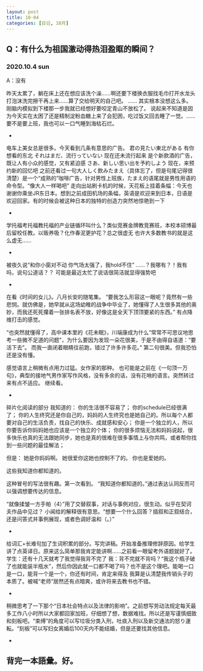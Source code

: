 ```yaml
---
layout: post
title: 10-04
categories: [日记, 10月]
---
```

## Q：有什么为祖国激动得热泪盈眶的瞬间？

### 2020.10.4 sun
A：没有

昨天太累了，躺在床上还在想应该洗个澡……啊还要下楼换衣服找毛巾打开水龙头打泡沫洗完擦干再上来……算了交给明天的自己吧。
……
其实根本没想这么多。刚脑内模拟到下楼那一步我就已经想好要咬定青山不放松了。
说起来不知道是因为今天实在太困了还是精制淀粉血糖上来了会犯困，吃过饭又回去睡了一觉。……要不是要上班，我也可以一口气睡到海枯石烂。

-
电车上美女总是很多。今天看到几条有意思的广告。
君の見たい東北がある 有你想看的东北 
それはまだ、流行っていない 现在还未流行起来 是个新款酒的广告，既让人有小众的感觉，又有紧迫感
さあ、新しい思い出を予約しよう 现在，来预约新的回忆吧
之前还看过一句大人しく飲みたまえ（具体忘了，但是句尾记得很清楚）是一个“成熟的”咖啡广告，针对男性上班族，たまえ的语尾就是男性用语的命令型。“像大人一样喝吧”
走向出站刷卡机的时候，天花板上挂着条幅：今天也谢谢你乘坐JR东日本。想到之前成田机场的条幅，英语是欢迎来到日本，日语是欢迎回家。有的时候会被这种日本的独特的创造力突然地惊艳到一下

-
学托福考托福教托福的产业链循环叫什么？类似竞赛金牌教竞赛班，本校本硕博最后留校任教。以贩养吸？化作春泥更护花？总之很虚无
也许大多数教书的就是这么虚无……

-
被夜久说“和你小窗对不动 你气场太强了，我hold不住”
……？我哪有？！我有吗，说句公道话？？
可能是最近太忙了说话很简洁就显得强势吧

-
在看《时间的女儿》。八月长安的随笔集。
“要我怎么形容这一眼呢？竟然有一些悲悯。就仿佛是，她早就从这场幼稚的战争中毕业了，她懂得了人生很多其他的奥妙，而我还死死攥着一张排名表不放，好像这是全天下顶顶要紧的东西。”
有点降维打击的感觉。

“也突然就懂得了，高中课本里的《花未眠》，川端康成为什么“常常不可思议地思考一些微不足道的问题”，为什么要因为发现一朵花很美，于是不由得自语道：“要活下去”。
而我一直闭着眼睛往前跑，错过了许多许多花。”
第二句很美。但我恐怕还是没有懂。

感觉语言上稍微有点用力过猛。女作家的那种。
也可能是之前在《一句顶一万句》，典型的接地气男作家写作风格，没有多余的话，没有花哨的语言。突然转过来有点不适应。
继续看。

-
碎片化阅读的部分
我知道的：
你的生活很不容易了；
你的schedule已经很满了；
你的人生终究还是你自己的，妈妈的人生终究也是她自己的。所以每个人都要对自己的生活负责，找自己的快乐、成就感和安心；
你是一个独立的人，所以你要告诉你妈妈她也应该是一个独立的个体；
你的很多烦恼无法和妈妈说起，很多快乐也真的无法跟她同步，她也是真的很难在很多事情上与你共鸣，或者帮你找到一些问题的最佳解法；

但是：
她是你妈妈啊。
她很爱你这她也控制不了的。
你也是爱她的。

这些我知道你都知道的。

这种冒号的写法很有趣。第一次看到。
“我知道你都知道的。”通过表达认同反而可以强调想要传达的信息。

“就像揉皱一方手帕（4）”用了交替叙事，对话与事例对应，很生动。似乎在契诃夫作品中见过？
小闻给的解释很有意思。“想要一个什么回答？插叙和正叙结合，还是问答式并事例展现，或者色调好温和（。）”

-
给词汇+长难句加了生词积累的部分。写完讲稿。开始准备推理修辞原因。给学生讲了点英译日。原来这么简单那我肯定能讲啊……之前看一眼留考外语题就好了。
学生：还有十几天就考了我觉得我背不完了
我：背不完就不背吗？“我这个瓶子破了也就能装半瓶水”，然后你因此就一口都不喝了吗？也不是这个理吧。能喝一口是一口，能背一个是一个，你还有时间，肯定来得及
我算是认清楚我传销头子的本质了。被喊“老师”居然还有点暗爽，或许将来去教书也不错。

-
稍微思考了一下那个“日本社会特点以及法律的影响”。之前想写劳动法规定每天最多工作八小时所以大家都回家加班，仔细想了想，数据难找。所以还是写谨慎细致和刻板吧。“束缚”的角度可以写垃圾分类入刑，吐痰入刑以及新交通法的怒り運転。“刻板”可以写妇女离婚后100天内不能结婚，但是还要找其他信息。

-
背完一本語彙。好。
-
